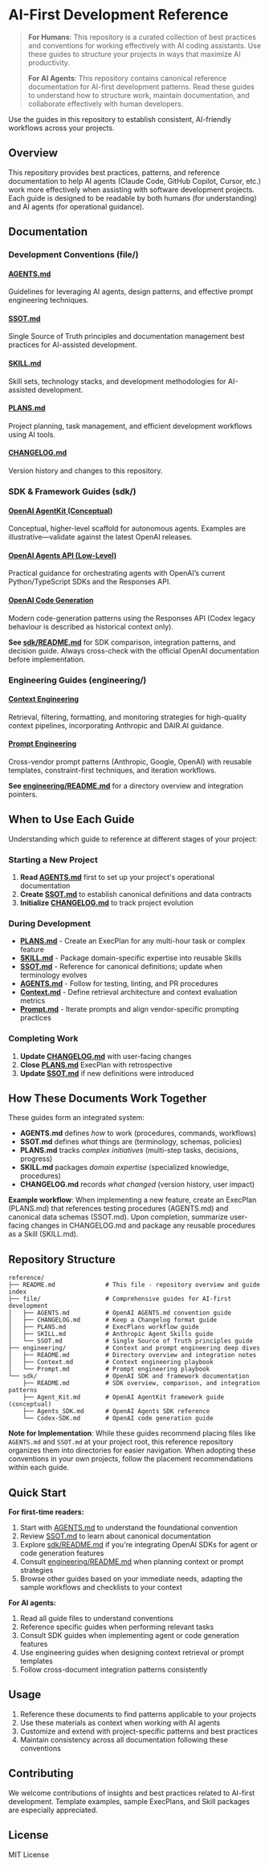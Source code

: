 # AI-First Development Reference

> **For Humans**: This repository is a curated collection of best practices and conventions for working effectively with AI coding assistants. Use these guides to structure your projects in ways that maximize AI productivity.
>
> **For AI Agents**: This repository contains canonical reference documentation for AI-first development patterns. Read these guides to understand how to structure work, maintain documentation, and collaborate effectively with human developers.

Use the guides in this repository to establish consistent, AI-friendly workflows across your projects.

## Overview

This repository provides best practices, patterns, and reference documentation to help AI agents (Claude Code, GitHub Copilot, Cursor, etc.) work more effectively when assisting with software development projects. Each guide is designed to be readable by both humans (for understanding) and AI agents (for operational guidance).

## Documentation

### Development Conventions (file/)

#### [AGENTS.md](file/AGENTS.md)
Guidelines for leveraging AI agents, design patterns, and effective prompt engineering techniques.

#### [SSOT.md](file/SSOT.md)
Single Source of Truth principles and documentation management best practices for AI-assisted development.

#### [SKILL.md](file/SKILL.md)
Skill sets, technology stacks, and development methodologies for AI-assisted development.

#### [PLANS.md](file/PLANS.md)
Project planning, task management, and efficient development workflows using AI tools.

#### [CHANGELOG.md](file/CHANGELOG.md)
Version history and changes to this repository.

### SDK & Framework Guides (sdk/)

#### [OpenAI AgentKit (Conceptual)](sdk/Agent_Kit.md)
Conceptual, higher-level scaffold for autonomous agents. Examples are illustrative—validate against the latest OpenAI releases.

#### [OpenAI Agents API (Low-Level)](sdk/Agents_SDK.md)
Practical guidance for orchestrating agents with OpenAI’s current Python/TypeScript SDKs and the Responses API.

#### [OpenAI Code Generation](sdk/Codex-SDK.md)
Modern code-generation patterns using the Responses API (Codex legacy behaviour is described as historical context only).

**See [sdk/README.md](sdk/README.md)** for SDK comparison, integration patterns, and decision guide. Always cross-check with the official OpenAI documentation before implementation.

### Engineering Guides (engineering/)

#### [Context Engineering](engineering/Context.md)
Retrieval, filtering, formatting, and monitoring strategies for high-quality context pipelines, incorporating Anthropic and DAIR.AI guidance.

#### [Prompt Engineering](engineering/Prompt.md)
Cross-vendor prompt patterns (Anthropic, Google, OpenAI) with reusable templates, constraint-first techniques, and iteration workflows.

**See [engineering/README.md](engineering/README.md)** for a directory overview and integration pointers.

## When to Use Each Guide

Understanding which guide to reference at different stages of your project:

### Starting a New Project
1. **Read [AGENTS.md](file/AGENTS.md)** first to set up your project's operational documentation
2. **Create [SSOT.md](file/SSOT.md)** to establish canonical definitions and data contracts
3. **Initialize [CHANGELOG.md](file/CHANGELOG.md)** to track project evolution

### During Development
- **[PLANS.md](file/PLANS.md)** - Create an ExecPlan for any multi-hour task or complex feature
- **[SKILL.md](file/SKILL.md)** - Package domain-specific expertise into reusable Skills
- **[SSOT.md](file/SSOT.md)** - Reference for canonical definitions; update when terminology evolves
- **[AGENTS.md](file/AGENTS.md)** - Follow for testing, linting, and PR procedures
- **[Context.md](engineering/Context.md)** - Define retrieval architecture and context evaluation metrics
- **[Prompt.md](engineering/Prompt.md)** - Iterate prompts and align vendor-specific prompting practices

### Completing Work
1. **Update [CHANGELOG.md](file/CHANGELOG.md)** with user-facing changes
2. **Close [PLANS.md](file/PLANS.md)** ExecPlan with retrospective
3. **Update [SSOT.md](file/SSOT.md)** if new definitions were introduced

## How These Documents Work Together

These guides form an integrated system:

- **AGENTS.md** defines *how* to work (procedures, commands, workflows)
- **SSOT.md** defines *what* things are (terminology, schemas, policies)
- **PLANS.md** tracks *complex initiatives* (multi-step tasks, decisions, progress)
- **SKILL.md** packages *domain expertise* (specialized knowledge, procedures)
- **CHANGELOG.md** records *what changed* (version history, user impact)

**Example workflow**: When implementing a new feature, create an ExecPlan (PLANS.md) that references testing procedures (AGENTS.md) and canonical data schemas (SSOT.md). Upon completion, summarize user-facing changes in CHANGELOG.md and package any reusable procedures as a Skill (SKILL.md).

## Repository Structure

```
reference/
├── README.md              # This file - repository overview and guide index
├── file/                  # Comprehensive guides for AI-first development
│   ├── AGENTS.md          # OpenAI AGENTS.md convention guide
│   ├── CHANGELOG.md       # Keep a Changelog format guide
│   ├── PLANS.md           # ExecPlans workflow guide
│   ├── SKILL.md           # Anthropic Agent Skills guide
│   └── SSOT.md            # Single Source of Truth principles guide
├── engineering/           # Context and prompt engineering deep dives
│   ├── README.md          # Directory overview and integration notes
│   ├── Context.md         # Context engineering playbook
│   └── Prompt.md          # Prompt engineering playbook
└── sdk/                   # OpenAI SDK and framework documentation
    ├── README.md          # SDK overview, comparison, and integration patterns
    ├── Agent_Kit.md       # OpenAI AgentKit framework guide (conceptual)
    ├── Agents_SDK.md      # OpenAI Agents SDK reference
    └── Codex-SDK.md       # OpenAI code generation guide
```

**Note for Implementation**: While these guides recommend placing files like `AGENTS.md` and `SSOT.md` at your project root, this reference repository organizes them into directories for easier navigation. When adopting these conventions in your own projects, follow the placement recommendations within each guide.

## Quick Start

**For first-time readers:**
1. Start with [AGENTS.md](file/AGENTS.md) to understand the foundational convention
2. Review [SSOT.md](file/SSOT.md) to learn about canonical documentation
3. Explore [sdk/README.md](sdk/README.md) if you're integrating OpenAI SDKs for agent or code generation features
4. Consult [engineering/README.md](engineering/README.md) when planning context or prompt strategies
5. Browse other guides based on your immediate needs, adapting the sample workflows and checklists to your context

**For AI agents:**
1. Read all guide files to understand conventions
2. Reference specific guides when performing relevant tasks
3. Consult SDK guides when implementing agent or code generation features
4. Use engineering guides when designing context retrieval or prompt templates
5. Follow cross-document integration patterns consistently

## Usage

1. Reference these documents to find patterns applicable to your projects
2. Use these materials as context when working with AI agents
3. Customize and extend with project-specific patterns and best practices
4. Maintain consistency across all documentation following these conventions

## Contributing

We welcome contributions of insights and best practices related to AI-first development. Template examples, sample ExecPlans, and Skill packages are especially appreciated.

## License

MIT License
